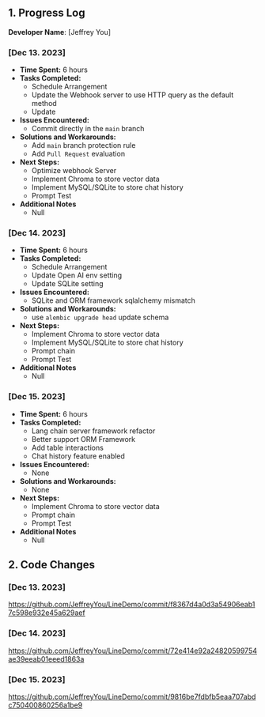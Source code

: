 ## 1. Progress Log

**Developer Name**: [Jeffrey You]

### [Dec 13. 2023]

- **Time Spent:** 6 hours
- **Tasks Completed:**
  - Schedule Arrangement
  - Update the Webhook server to use HTTP query as the default method
  - Update 
- **Issues Encountered:**
  - Commit directly in the `main` branch
- **Solutions and Workarounds:**
  - Add `main` branch protection rule
  - Add `Pull Request` evaluation
- **Next Steps:**
  - Optimize webhook Server
  - Implement Chroma to store vector data
  - Implement MySQL/SQLite to store chat history
  - Prompt Test
- **Additional Notes**
  - Null
  

### [Dec 14. 2023]

- **Time Spent:** 6 hours
- **Tasks Completed:**
  - Schedule Arrangement
  - Update Open AI env setting
  - Update SQLite setting
- **Issues Encountered:**
  - SQLite and ORM framework sqlalchemy mismatch
- **Solutions and Workarounds:**
  - use `alembic upgrade head` update schema 
- **Next Steps:**
  - Implement Chroma to store vector data
  - Implement MySQL/SQLite to store chat history
  - Prompt chain
  - Prompt Test
- **Additional Notes**
  - Null

### [Dec 15. 2023]

- **Time Spent:** 6 hours
- **Tasks Completed:**
  - Lang chain server framework refactor 
  - Better support ORM Framework
  - Add table interactions
  - Chat history feature enabled
- **Issues Encountered:**
  - None
- **Solutions and Workarounds:**
  - None
- **Next Steps:**
  - Implement Chroma to store vector data
  - Prompt chain
  - Prompt Test
- **Additional Notes**
  - Null

## 2. Code Changes

### [Dec 13. 2023]

https://github.com/JeffreyYou/LineDemo/commit/f8367d4a0d3a54906eab17c598e932e45a629aef

### [Dec 14. 2023]

https://github.com/JeffreyYou/LineDemo/commit/72e414e92a24820599754ae39eeab01eeed1863a

### [Dec 15. 2023]

https://github.com/JeffreyYou/LineDemo/commit/9816be7fdbfb5eaa707abdc750400860256a1be9

